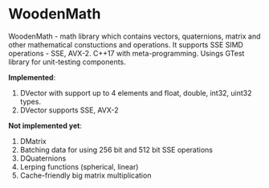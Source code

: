 # WoodenMath
WoodenMath - math library which contains vectors, quaternions, matrix and other mathematical constuctions and operations. 
It supports SSE SIMD operations - SSE, AVX-2. C++17 with meta-programming. Usings GTest library for unit-testing components.

<b>Implemented</b>:
1. DVector with support up to 4 elements and float, double, int32, uint32 types. 
2. DVector supports SSE, AVX-2

<b>Not implemented yet</b>:
1. DMatrix 
2. Batching data for using 256 bit and 512 bit SSE operations
3. DQuaternions
4. Lerping functions (spherical, linear)
5. Cache-friendly big matrix multiplication
